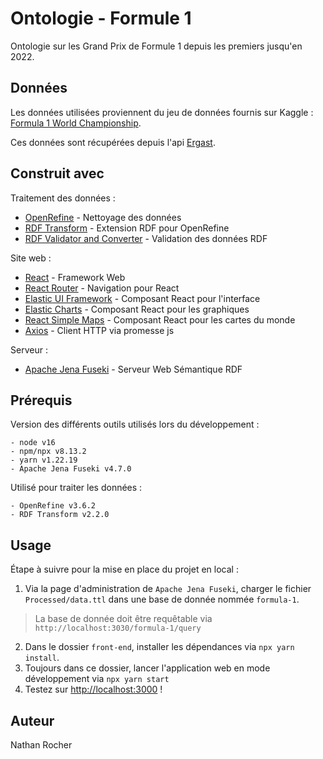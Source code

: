 # Ontologie - Formule 1 

Ontologie sur les Grand Prix de Formule 1 depuis les premiers jusqu'en 2022.

## Données

Les données utilisées proviennent du jeu de données fournis sur Kaggle : [Formula 1 World Championship](https://www.kaggle.com/datasets/rohanrao/formula-1-world-championship-1950-2020).

Ces données sont récupérées depuis l'api [Ergast](http://ergast.com/mrd/).

## Construit avec

Traitement des données :
* [OpenRefine](https://openrefine.org/) - Nettoyage des données
* [RDF Transform](https://github.com/AtesComp/rdf-transform) - Extension RDF pour OpenRefine 
* [RDF Validator and Converter](http://rdfvalidator.mybluemix.net/) - Validation des données RDF

Site web :
* [React](https://fr.reactjs.org/) - Framework Web
* [React Router](https://reactrouter.com/en/main) - Navigation pour React
* [Elastic UI Framework](https://github.com/elastic/eui) - Composant React pour l'interface
* [Elastic Charts](https://github.com/elastic/elastic-charts) - Composant React pour les graphiques
* [React Simple Maps](https://www.react-simple-maps.io/) - Composant React pour les cartes du monde
* [Axios](https://axios-http.com/) - Client HTTP via promesse js

Serveur :
* [Apache Jena Fuseki](https://jena.apache.org/) - Serveur Web Sémantique RDF 

## Prérequis

Version des différents outils utilisés lors du développement :

```
- node v16
- npm/npx v8.13.2
- yarn v1.22.19
- Apache Jena Fuseki v4.7.0
```

Utilisé pour traiter les données : 

```
- OpenRefine v3.6.2
- RDF Transform v2.2.0
```

## Usage

Étape à suivre pour la mise en place du projet en local :

1. Via la page d'administration de `Apache Jena Fuseki`, charger le fichier `Processed/data.ttl` dans une base de donnée nommée `formula-1`.
> La base de donnée doit être requêtable via `http://localhost:3030/formula-1/query`
2. Dans le dossier `front-end`, installer les dépendances via `npx yarn install`.
3. Toujours dans ce dossier, lancer l'application web en mode développement via `npx yarn start`
4. Testez sur [http://localhost:3000](http://localhost:3000) !



## Auteur
Nathan Rocher
